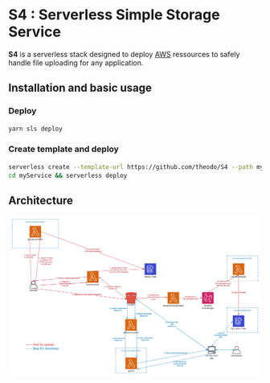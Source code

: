 # S4 : Serverless Simple Storage Service

**S4** is a serverless stack designed to deploy [AWS](https://aws.amazon.com) ressources to safely handle file uploading for any application.

## Installation and basic usage

### Deploy

```bash
yarn sls deploy
```

### Create template and deploy

```bash
serverless create --template-url https://github.com/theodo/S4 --path myService
cd myService && serverless deploy
```

## Architecture

![Image](./docs/S4-chart.png)
